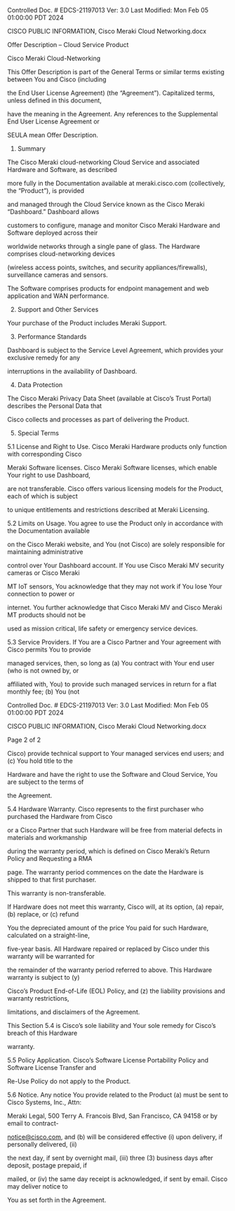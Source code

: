 Controlled Doc. # EDCS-21197013 Ver: 3.0 Last Modified: Mon Feb 05 01:00:00 PDT 2024

CISCO PUBLIC INFORMATION, Cisco Meraki Cloud Networking.docx



Offer Description – Cloud Service Product

Cisco Meraki Cloud-Networking



This Offer Description is part of the General Terms or similar terms existing between You and Cisco (including

the End User License Agreement) (the “Agreement”). Capitalized terms, unless defined in this document,

have the meaning in the Agreement. Any references to the Supplemental End User License Agreement or

SEULA mean Offer Description.



1. Summary



The Cisco Meraki cloud-networking Cloud Service and associated Hardware and Software, as described

more fully in the Documentation available at meraki.cisco.com (collectively, the “Product”), is provided

and managed through the Cloud Service known as the Cisco Meraki “Dashboard.” Dashboard allows

customers to configure, manage and monitor Cisco Meraki Hardware and Software deployed across their

worldwide networks through a single pane of glass. The Hardware comprises cloud-networking devices

(wireless access points, switches, and security appliances/firewalls), surveillance cameras and sensors.

The Software comprises products for endpoint management and web application and WAN performance.



2. Support and Other Services



Your purchase of the Product includes Meraki Support.



3. Performance Standards



Dashboard is subject to the Service Level Agreement, which provides your exclusive remedy for any

interruptions in the availability of Dashboard.



4. Data Protection



The Cisco Meraki Privacy Data Sheet (available at Cisco’s Trust Portal) describes the Personal Data that

Cisco collects and processes as part of delivering the Product.



5. Special Terms



5.1 License and Right to Use. Cisco Meraki Hardware products only function with corresponding Cisco

Meraki Software licenses. Cisco Meraki Software licenses, which enable Your right to use Dashboard,

are not transferable. Cisco offers various licensing models for the Product, each of which is subject

to unique entitlements and restrictions described at Meraki Licensing.



5.2 Limits on Usage. You agree to use the Product only in accordance with the Documentation available

on the Cisco Meraki website, and You (not Cisco) are solely responsible for maintaining administrative

control over Your Dashboard account. If You use Cisco Meraki MV security cameras or Cisco Meraki

MT IoT sensors, You acknowledge that they may not work if You lose Your connection to power or

internet. You further acknowledge that Cisco Meraki MV and Cisco Meraki MT products should not be

used as mission critical, life safety or emergency service devices.



5.3 Service Providers. If You are a Cisco Partner and Your agreement with Cisco permits You to provide

managed services, then, so long as (a) You contract with Your end user (who is not owned by, or

affiliated with, You) to provide such managed services in return for a flat monthly fee; (b) You (not

Controlled Doc. # EDCS-21197013 Ver: 3.0 Last Modified: Mon Feb 05 01:00:00 PDT 2024

CISCO PUBLIC INFORMATION, Cisco Meraki Cloud Networking.docx



Page 2 of 2



Cisco) provide technical support to Your managed services end users; and (c) You hold title to the

Hardware and have the right to use the Software and Cloud Service, You are subject to the terms of

the Agreement.



5.4 Hardware Warranty. Cisco represents to the first purchaser who purchased the Hardware from Cisco

or a Cisco Partner that such Hardware will be free from material defects in materials and workmanship

during the warranty period, which is defined on Cisco Meraki’s Return Policy and Requesting a RMA

page. The warranty period commences on the date the Hardware is shipped to that first purchaser.

This warranty is non-transferable.



If Hardware does not meet this warranty, Cisco will, at its option, (a) repair, (b) replace, or (c) refund

You the depreciated amount of the price You paid for such Hardware, calculated on a straight-line,

five-year basis. All Hardware repaired or replaced by Cisco under this warranty will be warranted for

the remainder of the warranty period referred to above. This Hardware warranty is subject to (y)

Cisco’s Product End-of-Life (EOL) Policy, and (z) the liability provisions and warranty restrictions,

limitations, and disclaimers of the Agreement.



This Section 5.4 is Cisco’s sole liability and Your sole remedy for Cisco’s breach of this Hardware

warranty.



5.5 Policy Application. Cisco’s Software License Portability Policy and Software License Transfer and

Re-Use Policy do not apply to the Product.



5.6 Notice. Any notice You provide related to the Product (a) must be sent to Cisco Systems, Inc., Attn:

Meraki Legal, 500 Terry A. Francois Blvd, San Francisco, CA 94158 or by email to contract-

notice@cisco.com, and (b) will be considered effective (i) upon delivery, if personally delivered, (ii)

the next day, if sent by overnight mail, (iii) three (3) business days after deposit, postage prepaid, if

mailed, or (iv) the same day receipt is acknowledged, if sent by email. Cisco may deliver notice to

You as set forth in the Agreement.